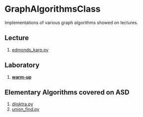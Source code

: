 # GraphAlgorithmsClass
Implementations of various graph algorithms showed on lectures.

## Lecture
1. [edmonds_karp.py](./Lecture/edmonds_karp.y)

## Laboratory
1. __[warm-up](./Laboratory/Lab_1)__
    

## Elementary Algorithms covered on ASD
1. [dijsktra.py](./Elementary/dijsktra.py)
2. [union_find.py](./Elementary/union_find.py)


